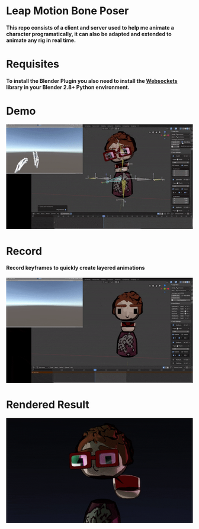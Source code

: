 # Leap Motion Bone Poser

#### This repo consists of a client and server used to  help me animate a character programatically, it can also be adapted and extended to animate any rig in real time. 

# Requisites
#### To install the Blender Plugin you also need to install the [Websockets](https://websockets.readthedocs.io/en/stable/intro.html) library in your Blender 2.8+ Python environment. 


# Demo
![](./demo/one.gif)
# Record 
#### Record keyframes to quickly create layered animations
![](./demo/two.gif)

# Rendered Result
![](./demo/render.gif)

